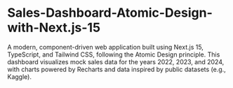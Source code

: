# Sales-Dashboard-Atomic-Design-with-Next.js-15
A modern, component-driven web application built using Next.js 15, TypeScript, and Tailwind CSS, following the Atomic Design principle. This dashboard visualizes mock sales data for the years 2022, 2023, and 2024, with charts powered by Recharts and data inspired by public datasets (e.g., Kaggle).
